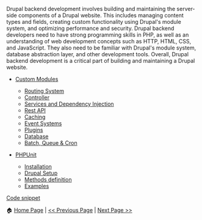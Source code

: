 Drupal backend development involves building and maintaining the server-side components of a Drupal website. This includes managing content types and fields, creating custom functionality using Drupal's module system, and optimizing performance and security. Drupal backend developers need to have strong programming skills in PHP, as well as an understanding of web development concepts such as HTTP, HTML, CSS, and JavaScript. They also need to be familiar with Drupal's module system, database abstraction layer, and other development tools. Overall, Drupal backend development is a critical part of building and maintaining a Drupal website.

- [Custom Modules](https://www.drupal.org/docs/develop/creating-modules/let-drupal-know-about-your-module-with-an-infoyml-file)
  - [Routing System](routing-system.md)
  - [Controller](controller.md)
  - [Services and Dependency Injection](services-and-di.md)
  - [Rest API](rest-api.md)
  - [Caching](caching.md)
  - [Event Systems](event-systems.md)
  - [Plugins](plugins.md)
  - [Database](database.md)
  - [Batch, Queue & Cron](batch-queue-cron.md)
  
- [PHPUnit](phpunit.md)
  - [Installation](phpunit.md#how-to-installsetup-phpunit)
  - [Drupal Setup](phpunit.md#how-to-setup-phpunit-for-drupal)
  - [Methods definition](phpunit-details.md)
  - [Examples](phpunit-examples.md)

[Code snippet](https://github.com/kuldeepmehra27/custom_module)


:house: [Home Page](README.md) | [<< Previous Page](../drupal-site-building.md) | [Next Page >>](routing-system.md)
